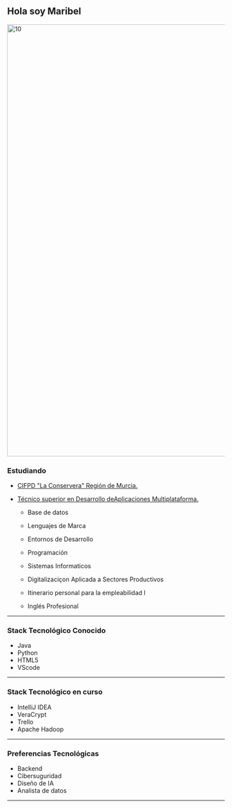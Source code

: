 ## Hola soy Maribel 

<img src="https://www.hostinger.es/tutoriales/wp-content/uploads/sites/7/2022/11/mejores-lenguajes-de-programacion.jpg" alt="10" width="1000" />

### Estudiando

  - [CIFPD "La Conservera" Región de Murcia.](https://sites.google.com/view/fplaconservera/ies-los-albares-de-cieza)

  - [Técnico superior en Desarrollo deAplicaciones Multiplataforma.](https://www.boe.es/eli/es/o/2010/07/13/edu2000)

     - Base de datos

     - Lenguajes de Marca

     - Entornos de Desarrollo

     - Programación

     - Sistemas Informaticos

     - Digitalizaciçon Aplicada a Sectores Productivos

     - Itinerario personal para la empleabilidad I

     - Inglés Profesional

---

### Stack Tecnológico Conocido

- Java
- Python
- HTML5
- VScode

---

### Stack Tecnológico en curso

- IntelliJ IDEA
- VeraCrypt
- Trello
- Apache Hadoop

---

### Preferencias Tecnológicas

- Backend
- Cibersuguridad
- Diseño de IA
- Analista de datos

---


<!--
**Maribel-Sutil/Maribel-Sutil** is a ✨ _special_ ✨ repository because its `README.md` (this file) appears on your GitHub profile.

Here are some ideas to get you started:

- 🔭 I’m currently working on ...
- 🌱 I’m currently learning ...
- 👯 I’m looking to collaborate on ...
- 🤔 I’m looking for help with ...
- 💬 Ask me about ...
- 📫 How to reach me: ...
- 😄 Pronouns: ...
- ⚡ Fun fact: ...
-->


[def]: ttps://www.hostinger.es/tutoriales/wp-content/uploads/sites/7/2022/11/mejores-lenguajes-de-programacion.jp
